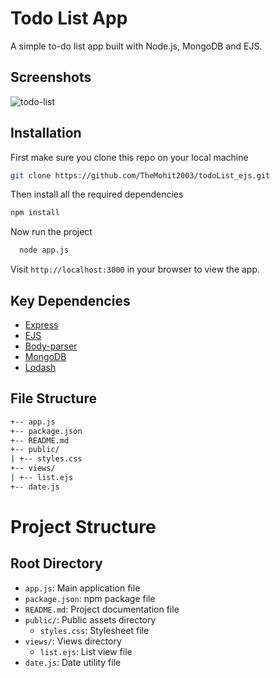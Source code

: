 # Todo List App

A simple to-do list app built with Node.js, MongoDB and EJS.



## Screenshots

![todo-list](https://user-images.githubusercontent.com/99909551/217622273-032821db-9e62-402e-ad38-d2337500a021.png)

## Installation

First make sure you clone this repo on your local machine
```bash
git clone https://github.com/TheMohit2003/todoList_ejs.git
```

Then install all the required dependencies
```bash
npm install 
```
Now run the project 
```bash
  node app.js
```

Visit `http://localhost:3000` in your browser to view the app.

## Key Dependencies

- [Express](https://expressjs.com/)
- [EJS](https://npmjs.com/package/ejs)
- [Body-parser](https://npmjs.com/package/body-parser)
- [MongoDB](https://www.mongodb.com/)
- [Lodash](https://lodash.com/)

## File Structure
```bash
+-- app.js
+-- package.json
+-- README.md
+-- public/
| +-- styles.css
+-- views/
| +-- list.ejs
+-- date.js
```
# Project Structure

## Root Directory

- `app.js`: Main application file
- `package.json`: npm package file
- `README.md`: Project documentation file
- `public/`: Public assets directory
  - `styles.css`: Stylesheet file
- `views/`: Views directory
  - `list.ejs`: List view file
- `date.js`: Date utility file
